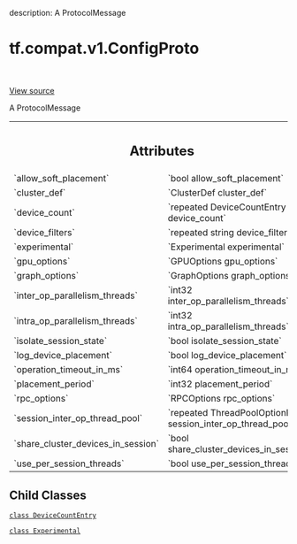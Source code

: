 description: A ProtocolMessage

<div itemscope itemtype="http://developers.google.com/ReferenceObject">
<meta itemprop="name" content="tf.compat.v1.ConfigProto" />
<meta itemprop="path" content="Stable" />
<meta itemprop="property" content="DeviceCountEntry"/>
<meta itemprop="property" content="Experimental"/>
</div>

# tf.compat.v1.ConfigProto

<!-- Insert buttons and diff -->

<table class="tfo-notebook-buttons tfo-api nocontent" align="left">

</table>

<a target="_blank" href="/code/stable/tensorflow/core/protobuf/config.proto">View source</a>



A ProtocolMessage

<!-- Placeholder for "Used in" -->




<!-- Tabular view -->
 <table class="responsive fixed orange">
<colgroup><col width="214px"><col></colgroup>
<tr><th colspan="2"><h2 class="add-link">Attributes</h2></th></tr>

<tr>
<td>
`allow_soft_placement`
</td>
<td>
`bool allow_soft_placement`
</td>
</tr><tr>
<td>
`cluster_def`
</td>
<td>
`ClusterDef cluster_def`
</td>
</tr><tr>
<td>
`device_count`
</td>
<td>
`repeated DeviceCountEntry device_count`
</td>
</tr><tr>
<td>
`device_filters`
</td>
<td>
`repeated string device_filters`
</td>
</tr><tr>
<td>
`experimental`
</td>
<td>
`Experimental experimental`
</td>
</tr><tr>
<td>
`gpu_options`
</td>
<td>
`GPUOptions gpu_options`
</td>
</tr><tr>
<td>
`graph_options`
</td>
<td>
`GraphOptions graph_options`
</td>
</tr><tr>
<td>
`inter_op_parallelism_threads`
</td>
<td>
`int32 inter_op_parallelism_threads`
</td>
</tr><tr>
<td>
`intra_op_parallelism_threads`
</td>
<td>
`int32 intra_op_parallelism_threads`
</td>
</tr><tr>
<td>
`isolate_session_state`
</td>
<td>
`bool isolate_session_state`
</td>
</tr><tr>
<td>
`log_device_placement`
</td>
<td>
`bool log_device_placement`
</td>
</tr><tr>
<td>
`operation_timeout_in_ms`
</td>
<td>
`int64 operation_timeout_in_ms`
</td>
</tr><tr>
<td>
`placement_period`
</td>
<td>
`int32 placement_period`
</td>
</tr><tr>
<td>
`rpc_options`
</td>
<td>
`RPCOptions rpc_options`
</td>
</tr><tr>
<td>
`session_inter_op_thread_pool`
</td>
<td>
`repeated ThreadPoolOptionProto session_inter_op_thread_pool`
</td>
</tr><tr>
<td>
`share_cluster_devices_in_session`
</td>
<td>
`bool share_cluster_devices_in_session`
</td>
</tr><tr>
<td>
`use_per_session_threads`
</td>
<td>
`bool use_per_session_threads`
</td>
</tr>
</table>



## Child Classes
[`class DeviceCountEntry`](../../../tf/compat/v1/ConfigProto/DeviceCountEntry.md)

[`class Experimental`](../../../tf/compat/v1/ConfigProto/Experimental.md)

